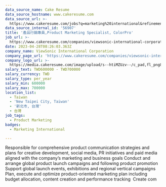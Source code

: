 ```yaml
---
data_source_name: Cake Resume
data_source_hostname: www.cakeresume.com
data_source_url: >-
  https://www.cakeresume.com/jobs?q=marketing%20international&refinementList%5Blang_name%5D%5B0%5D=English&refinementList%5Bsalary_type%5D=per_year&range%5Bsalary_range%5D%5Bmin%5D=1000000
data_source_internal_id: '56907'
title: '產品行銷專員,Product Marketing Specialist, ColorPro'
job_url: >-
  https://www.cakeresume.com/companies/viewsonic-international-corporation/jobs/a18c2b
date: 2023-04-28T08:26:03.363Z
company_name: ViewSonic International Corporation
company_page_url: 'https://www.cakeresume.com/companies/viewsonic-international-corporation'
company_logo_url: >-
  https://media.cakeresume.com/image/upload/s--htiMZUzv--/c_pad,fl_png8,h_200,w_200/v1655364380/tbpy1o9a5dyoftd0j1kc.png
salary_text: TWD600000 - TWD700000
salary_currency: TWD
salary_type: per_year
salary_min: 600000
salary_max: 700000
location_list:
  - Taiwan
  - 'New Taipei City, Taiwan'
  - '新北市, 台灣'
  - 台灣
job_tags:
  - Product Marketing
badges:
  - Marketing International

---
```


Responsible for comprehensive product communication strategies and plans for creative development, social media, PR initiatives and paid media aligned with the company’s marketing and business goals Conduct and arrange global product launch campaigns and following product promotion​ Support global launch events, exhibitions and regional vertical campaigns Plan, execute and optimize product-oriented marketing plan including budget allocation, content creation and performance tracking ​ Create com